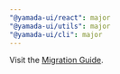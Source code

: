 ```yaml
---
"@yamada-ui/react": major
"@yamada-ui/utils": major
"@yamada-ui/cli": major
---
```


Visit the [Migration Guide](https://yamada-ui.com/docs/get-started/migration).
